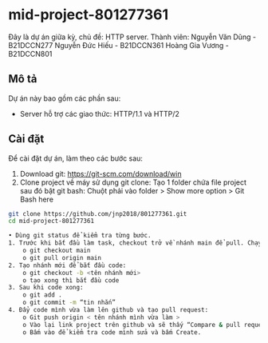 # mid-project-801277361

Đây là dự án giữa kỳ, chủ đề: HTTP server.
Thành viên:
Nguyễn Văn Dũng - B21DCCN277
Nguyễn Đức Hiếu - B21DCCN361
Hoàng Gia Vương - B21DCCN801
## Mô tả

Dự án này bao gồm các phần sau:
    
- Server hỗ trợ các giao thức: HTTP/1.1 và HTTP/2

## Cài đặt

Để cài đặt dự án, làm theo các bước sau:
1.	Download git: https://git-scm.com/download/win
2.	Clone project về máy sử dụng git clone:
Tạo 1 folder chứa file project sau đó bật git bash:
Chuột phải vào folder > Show more option > Git Bash here
```sh
git clone https://github.com/jnp2018/801277361.git
cd mid-project-801277361

• Dùng git status để kiểm tra từng bước.
1. Trước khi bắt đầu làm task, checkout trở về nhánh main để pull. Chạy lệnh:
    o git checkout main
    o git pull origin main
2. Tạo nhánh mới để bắt đầu code:
    o git checkout -b <tên nhánh mới>
    o tạo xong thì bắt đầu code
3. Sau khi code xong:
    o git add .
    o git commit -m “tin nhắn”
4. Đẩy code mình vừa làm lên github và tạo pull request:
    o Git push origin < tên nhánh mình vừa làm >
    o Vào lại link project trên github và sẽ thấy “Compare & pull request”
    o Bấm vào để kiểm tra code mình sửa và bấm Create.



